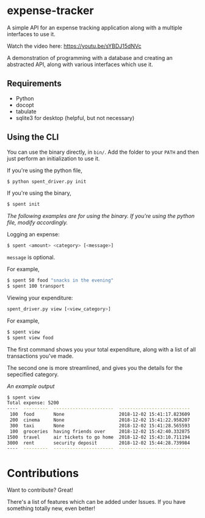 # expense-tracker
A simple API for an expense tracking application along with a multiple interfaces to use it.

Watch the video here: https://youtu.be/sYBDJ15dNVc


A demonstration of programming with a database and creating an abstracted API, along with various interfaces which use it.

## Requirements
- Python
- docopt
- tabulate
- sqlite3 for desktop (helpful, but not necessary)

## Using the CLI
You can use the binary directly, in `bin/`. Add the folder to your `PATH` and then just perform an initialization to use it.

If you're using the python file,
```sh
$ python spent_driver.py init
```

If you're using the binary,
```sh
$ spent init
```
*The following examples are for using the binary. If you're using the python file, modify accordingly.*

Logging an expense:
```sh
$ spent <amount> <category> [<message>]
```
`message` is optional.

For example,
```sh
$ spent 50 food "snacks in the evening"
$ spent 100 transport
```

Viewing your expenditure:
```sh
spent_driver.py view [<view_category>]
```
For example,
```sh
$ spent view
$ spent view food
```

The first command shows you your total expenditure, along with a list of all transactions you've made.

The second one is more streamlined, and gives you the details for the sepecified category.

*An example output*
```sh
$ spent view
Total expense: 5200
----  ---------  ----------------------  --------------------------
 100  food       None                    2018-12-02 15:41:17.823609
 200  cinema     None                    2018-12-02 15:41:22.958207
 300  taxi       None                    2018-12-02 15:41:28.565593
 100  groceries  having friends over     2018-12-02 15:42:40.332875
1500  travel     air tickets to go home  2018-12-02 15:43:10.711194
3000  rent       security deposit        2018-12-02 15:44:28.739984
----  ---------  ----------------------  --------------------------
```

# Contributions

Want to contribute? Great! 

There's a list of features which can be added under Issues. If you have something totally new, even better! 

